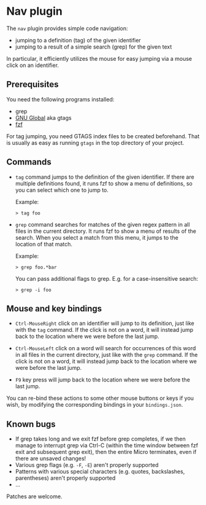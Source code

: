 # Nav plugin

The `nav` plugin provides simple code navigation:

* jumping to a definition (tag) of the given identifier
* jumping to a result of a simple search (grep) for the given text

In particular, it efficiently utilizes the mouse for easy jumping via a
mouse click on an identifier.

## Prerequisites

You need the following programs installed:

* grep
* [GNU Global](https://www.gnu.org/software/global/global.html) aka gtags
* [fzf](https://github.com/junegunn/fzf)

For tag jumping, you need GTAGS index files to be created beforehand.
That is usually as easy as running `gtags` in the top directory of your
project.

## Commands

* `tag` command jumps to the definition of the given identifier. If
  there are multiple definitions found, it runs fzf to show a menu of
  definitions, so you can select which one to jump to.

  Example:

  ```
  > tag foo
  ```

* `grep` command searches for matches of the given regex pattern in all
  files in the current directory. It runs fzf to show a menu of results
  of the search. When you select a match from this menu, it jumps to the
  location of that match.

  Example:

  ```
  > grep foo.*bar
  ```

  You can pass additional flags to grep. E.g. for a case-insensitive
  search:

  ```
  > grep -i foo
  ```

## Mouse and key bindings

* `Ctrl-MouseRight` click on an identifier will jump to its definition,
  just like with the `tag` command. If the click is not on a word, it
  will instead jump back to the location where we were before the last
  jump.

* `Ctrl-MouseLeft` click on a word will search for occurrences of this
  word in all files in the current directory, just like with the `grep`
  command. If the click is not on a word, it will instead jump back to
  the location where we were before the last jump.

* `F9` key press will jump back to the location where we were before the
  last jump.

You can re-bind these actions to some other mouse buttons or keys if you
wish, by modifying the corresponding bindings in your `bindings.json`.

## Known bugs

* If grep takes long and we exit fzf before grep completes, if we then
  manage to interrupt grep via Ctrl-C (within the time window between
  fzf exit and subsequent grep exit), then the entire Micro terminates,
  even if there are unsaved changes!
* Various grep flags (e.g. `-F`, `-E`) aren't properly supported
* Patterns with various special characters (e.g. quotes, backslashes,
  parentheses) aren't properly supported
* ...

Patches are welcome.
